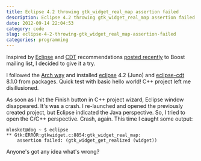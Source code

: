 ```yaml
---
title: Eclipse 4.2 throwing gtk_widget_real_map assertion failed
description: Eclipse 4.2 throwing gtk_widget_real_map assertion failed
date: 2012-09-14 22:04:53
category: code
slug: eclipse-4-2-throwing-gtk_widget_real_map-assertion-failed
categories: programming
---
```


Inspired by [Eclipse](http://eclipse.org/) and [CDT](http://www.eclipse.org/cdt/) recommendations [posted recently](http://lists.boost.org/Archives/boost/2012/09/196248.php) to Boost mailing list, I decided to give it a try.


I followed the [Arch way](https://wiki.archlinux.org/index.php/Eclipse) and installed [eclipse](https://www.archlinux.org/packages/?name=eclipse) 4.2 (Juno) and [eclipse-cdt](https://www.archlinux.org/packages/?name=eclipse-cdt) 8.1.0 from packages. Quick test with basic hello world! C++ project left me disillusioned.


As soon as I hit the Finish button in C++ project wizard, Eclipse window disappeared. It's was a crash. I re-launched and opened the previously created project, but Eclipse indicated the Java perspective. So, I tried to open the C/C++ perspective. Crash, again. This time I caught some output:

    
```
mloskot@dog ~ $ eclipse
** Gtk:ERROR:gtkwidget.c:8854:gtk_widget_real_map: 
    assertion failed: (gtk_widget_get_realized (widget))
```

Anyone's got any idea what's wrong?
